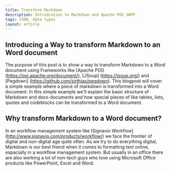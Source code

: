 ```yaml
---
title: Transform Markdown
description: Introdcution to Markdown and Apache POI XWPF
tags: JSON, data types
layout: article
---
```


## Introducing a Way to transform Markdown to an Word document
The purpose of this post is to show a way to transform Markdown
to a Word document using Frameworks like [Apache POI] (https://poi.apache.org/document/), 
[JSoup] (https://jsoup.org/) and [Pegdown] (https://github.com/sirthias/pegdown).
This blogpost will cover a simple example where a piece of markdown is transformed into a Word document. 
In this simple example we'll explain the basic structure of Markdown and docx-documents and how special pieces of like tables,
lists, quotes and codeblocks can be transformed to a Word document.
## Why transform Markdown to a Word document?
In an workflow management system like [Signavio Workflow] (http://www.signavio.com/products/workflow/) we face the frontier of digital 
and non-digital age quite often. As we try to do everything digital, Markdown is our best friend when it comes to formatting text online, espacially in a workflow management system. But usually in an office there are also working a lot of non-tech guys who love using Microsoft Office products like PowerPoint, Excel and Word.  

